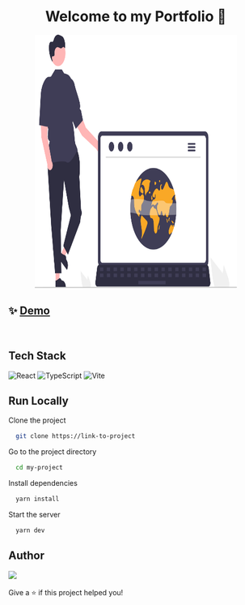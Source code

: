 <h1 align="center">Welcome to my Portfolio 👋</h1>

<div align="center">
  <img src="src/assets/developer_activity.svg" width="400" height="500" >
</div>

## ✨ [Demo](https://dapotz.github.io/dapotz/)

<br>

## Tech Stack

![React](https://img.shields.io/badge/react-%2320232a.svg?style=for-the-badge&logo=react&logoColor=%2361DAFB) ![TypeScript](https://img.shields.io/badge/typescript-%23007ACC.svg?style=for-the-badge&logo=typescript&logoColor=white)
![Vite](https://img.shields.io/badge/vite-%23646CFF.svg?style=for-the-badge&logo=vite&logoColor=white)

## Run Locally

Clone the project

```bash
  git clone https://link-to-project
```

Go to the project directory

```bash
  cd my-project
```

Install dependencies

```bash
  yarn install
```

Start the server

```bash
  yarn dev
```

## Author

<a href="https://github.com/DapotZ/dapotz/graphs/contributors">
  <img src="https://contrib.rocks/image?repo=DapotZ/dapotz" />
</a>

<br>

Give a ⭐️ if this project helped you!
